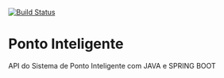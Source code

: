[![Build Status](https://travis-ci.org/spfcsandro/ponto-inteligente-api.svg?branch=master)](https://travis-ci.org/spfcsandro/ponto-inteligente-api)
# Ponto Inteligente
API do Sistema de Ponto Inteligente com JAVA e SPRING BOOT
